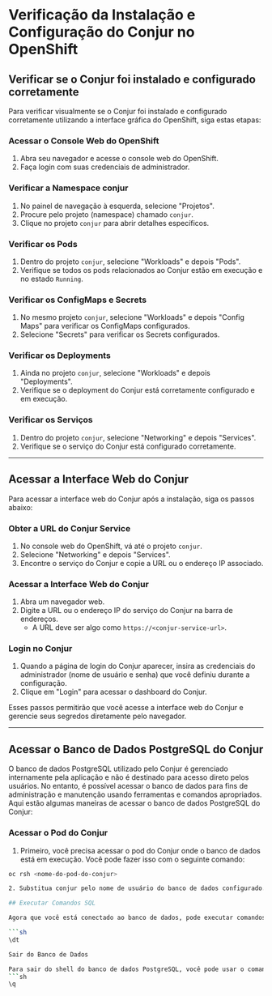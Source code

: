 # Verificação da Instalação e Configuração do Conjur no OpenShift

## Verificar se o Conjur foi instalado e configurado corretamente

Para verificar visualmente se o Conjur foi instalado e configurado corretamente utilizando a interface gráfica do OpenShift, siga estas etapas:

### Acessar o Console Web do OpenShift

1. Abra seu navegador e acesse o console web do OpenShift.
2. Faça login com suas credenciais de administrador.

### Verificar a Namespace conjur

1. No painel de navegação à esquerda, selecione "Projetos".
2. Procure pelo projeto (namespace) chamado `conjur`.
3. Clique no projeto `conjur` para abrir detalhes específicos.

### Verificar os Pods

1. Dentro do projeto `conjur`, selecione "Workloads" e depois "Pods".
2. Verifique se todos os pods relacionados ao Conjur estão em execução e no estado `Running`.

### Verificar os ConfigMaps e Secrets

1. No mesmo projeto `conjur`, selecione "Workloads" e depois "Config Maps" para verificar os ConfigMaps configurados.
2. Selecione "Secrets" para verificar os Secrets configurados.

### Verificar os Deployments

1. Ainda no projeto `conjur`, selecione "Workloads" e depois "Deployments".
2. Verifique se o deployment do Conjur está corretamente configurado e em execução.

### Verificar os Serviços

1. Dentro do projeto `conjur`, selecione "Networking" e depois "Services".
2. Verifique se o serviço do Conjur está configurado corretamente.

------------

## Acessar a Interface Web do Conjur

Para acessar a interface web do Conjur após a instalação, siga os passos abaixo:

### Obter a URL do Conjur Service

1. No console web do OpenShift, vá até o projeto `conjur`.
2. Selecione "Networking" e depois "Services".
3. Encontre o serviço do Conjur e copie a URL ou o endereço IP associado.

### Acessar a Interface Web do Conjur

1. Abra um navegador web.
2. Digite a URL ou o endereço IP do serviço do Conjur na barra de endereços.
   - A URL deve ser algo como `https://<conjur-service-url>`.

### Login no Conjur

1. Quando a página de login do Conjur aparecer, insira as credenciais do administrador (nome de usuário e senha) que você definiu durante a configuração.
2. Clique em "Login" para acessar o dashboard do Conjur.

Esses passos permitirão que você acesse a interface web do Conjur e gerencie seus segredos diretamente pelo navegador.

----------------

## Acessar o Banco de Dados PostgreSQL do Conjur

O banco de dados PostgreSQL utilizado pelo Conjur é gerenciado internamente pela aplicação e não é destinado para acesso direto pelos usuários. No entanto, é possível acessar o banco de dados para fins de administração e manutenção usando ferramentas e comandos apropriados. Aqui estão algumas maneiras de acessar o banco de dados PostgreSQL do Conjur:

### Acessar o Pod do Conjur

1. Primeiro, você precisa acessar o pod do Conjur onde o banco de dados está em execução. Você pode fazer isso com o seguinte comando:

```sh
oc rsh <nome-do-pod-do-conjur>

2. Substitua conjur pelo nome de usuário do banco de dados configurado. Você será solicitado a inserir a senha.

## Executar Comandos SQL

Agora que você está conectado ao banco de dados, pode executar comandos SQL conforme necessário para administração e manutenção. Por exemplo, para listar todas as tabelas:

```sh
\dt

Sair do Banco de Dados

Para sair do shell do banco de dados PostgreSQL, você pode usar o comando:
```sh
\q